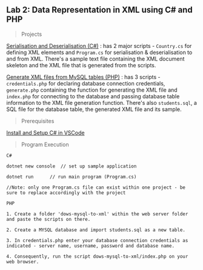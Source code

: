 ## Lab 2: Data Representation in XML using C# and PHP

> Projects

[Serialisation and Deserialisation (C#)](https://github.com/AllanVikiru/DistributedObjectsWebServices/tree/xml/Serialisation%20And%20Deserialisation) : has 2 major scripts - ```Country.cs``` for defining XML elements and ```Program.cs``` for serialisation & deserialisation to and from XML. There's a sample text file containing the XML document skeleton and the XML file that is generated from the scripts.

[Generate XML files from MySQL tables (PHP)](https://github.com/AllanVikiru/DistributedObjectsWebServices/tree/xml/MySQL%20To%20XML) : has 3 scripts - ```credentials.php``` for declaring database connection credentials, ```generate.php``` containing the function for generating the XML file and ```index.php``` for connecting to the database and passing database table information to the XML file generation function. There's also ```students.sql```, a SQL file for the database table, the generated XML file and its sample. 
  
> Prerequisites

[Install and Setup C# in VSCode](https://www.youtube.com/watch?v=Y7GMBmd1EAk) 


> Program Execution

```
C#
 
dotnet new console  // set up sample application

dotnet run      // run main program (Program.cs)  

//Note: only one Program.cs file can exist within one project - be sure to replace accordingly with the project            
```

```
PHP

1. Create a folder 'dows-mysql-to-xml' within the web server folder and paste the scripts on there. 

2. Create a MYSQL database and import students.sql as a new table. 

3. In credentials.php enter your database connection credentials as indicated - server name, username, password and database name.

4. Consequently, run the script dows-mysql-to-xml/index.php on your web browser.
            
```


